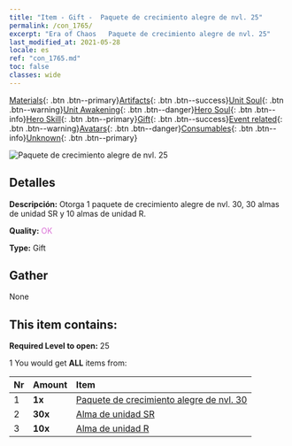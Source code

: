 ```yaml
---
title: "Item - Gift -  Paquete de crecimiento alegre de nvl. 25"
permalink: /con_1765/
excerpt: "Era of Chaos   Paquete de crecimiento alegre de nvl. 25"
last_modified_at: 2021-05-28
locale: es
ref: "con_1765.md"
toc: false
classes: wide
---
```

 [Materials](/ItemsES/){: .btn .btn--primary}[Artifacts](/ItemsES/Artifacts/){: .btn .btn--success}[Unit Soul](/ItemsES/UnitSoul/){: .btn .btn--warning}[Unit Awakening](/ItemsES/UnitAwakening/){: .btn .btn--danger}[Hero Soul](/ItemsES/HeroSoul/){: .btn .btn--info}[Hero Skill](/ItemsES/HeroSkill/){: .btn .btn--primary}[Gift](/ItemsES/Gift/){: .btn .btn--success}[Event related](/ItemsES/Events/){: .btn .btn--warning}[Avatars](/ItemsES/Avatars/){: .btn .btn--danger}[Consumables](/ItemsES/Consumables/){: .btn .btn--info}[Unknown](/ItemsES/Unknown/){: .btn .btn--primary}

 ![ Paquete de crecimiento alegre de nvl. 25](/images/t/i_907219.png)

## Detalles
 **Descripción:** Otorga 1 paquete de crecimiento alegre de nvl. 30, 30 almas de unidad SR y 10 almas de unidad R.

 **Quality:** <span style="color: #DA70D6">OK</span>

 **Type:** Gift

## Gather

  None

## This item contains:

 **Required Level to open:** 25

 1 You would get **ALL** items  from:

  | Nr | Amount |     Item    |
  |:---|:-------|:------------|
  | 1 |  **1x** | [ Paquete de crecimiento alegre de nvl. 30](/ItemsES/con_1766/) |  | 
  | 2 |  **30x** | [Alma de unidad SR](/ItemsES/con_534/) |  | 
  | 3 |  **10x** | [Alma de unidad R](/ItemsES/con_533/) |  | 
